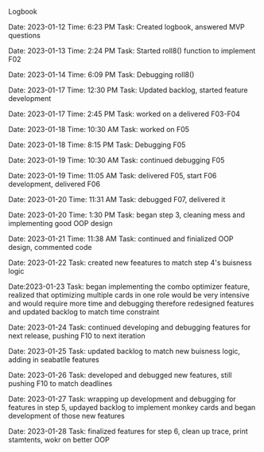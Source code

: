 Logbook

Date: 2023-01-12
Time: 6:23 PM
Task: Created logbook, answered MVP questions

Date: 2023-01-13
Time: 2:24 PM 
Task: Started roll8() function to implement F02


Date: 2023-01-14
Time: 6:09 PM
Task: Debugging roll8()

Date: 2023-01-17
Time: 12:30 PM
Task: Updated backlog, started feature development

Date: 2023-01-17
Time: 2:45 PM
Task: worked on a delivered F03-F04

Date: 2023-01-18
Time: 10:30 AM
Task: worked on F05

Date: 2023-01-18
Time: 8:15 PM
Task: Debugging F05

Date: 2023-01-19
Time: 10:30 AM
Task: continued debugging F05

Date: 2023-01-19
Time: 11:05 AM 
Task: delivered F05, start F06 development, delivered F06

Date: 2023-01-20
Time: 11:31 AM
Task: debugged F07, delivered it

Date: 2023-01-20
Time: 1:30 PM
Task: began step 3, cleaning mess and implementing good OOP design

Date: 2023-01-21
Time: 11:38 AM
Task: continued and finialized OOP design, commented code

Date: 2023-01-22
Task: created new feeatures to match step 4's buisness logic

Date:2023-01-23
Task: began implementing the combo optimizer feature, realized that optimizing multiple cards in one role 
      would be very intensive and would require more time and debugging therefore redesigned features and updated
      backlog to match time constraint

Date: 2023-01-24
Task: continued developing and debugging features for next release, pushing F10 to next iteration

Date: 2023-01-25
Task: updated backlog to match new buisness logic, adding in seabatlle features

Date: 2023-01-26
Task: developed and debugged new features, still pushing F10 to match deadlines

Date: 2023-01-27
Task: wrapping up development and debugging for features in step 5, updayed backlog to implement monkey cards and began development of those new features

Date: 2023-01-28
Task: finalized features for step 6, clean up trace, print stamtents, wokr on better OOP
